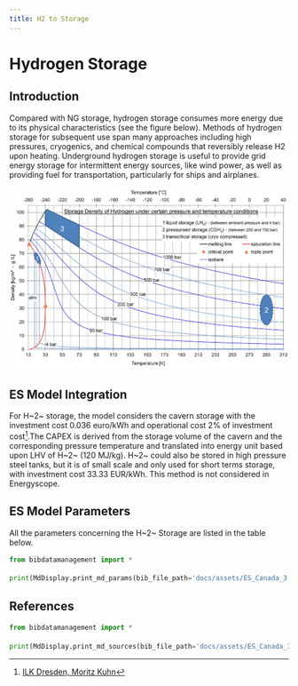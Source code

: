```yaml
---
title: H2 to Storage
---
```


# Hydrogen Storage

## Introduction

Compared with NG storage, hydrogen storage consumes more energy due to its physical characteristics (see the figure
below). Methods of hydrogen storage for subsequent use span many approaches including high pressures, cryogenics, and
chemical compounds that reversibly release H2 upon heating. Underground hydrogen storage is useful to provide grid
energy storage for intermittent energy sources, like wind power, as well as providing fuel for transportation,
particularly for ships and airplanes.

![H2 physical characteristics](../../assets/Storage_Density.jpg)

## ES Model Integration

For H~2~ storage, the model considers the cavern storage with the investment cost 0.036 euro/kWh and operational cost 2%
of investment cost[^1].The CAPEX is derived from the storage volume of the cavern and the corresponding pressure
temperature and translated into energy unit based upon LHV of H~2~ (120 MJ/kg). H~2~ could also be stored in high
pressure steel tanks, but it is of small scale and only used for short terms storage, with investment cost 33.33
EUR/kWh. This method is not considered in Energyscope.

## ES Model Parameters

All the parameters concerning the H~2~ Storage are listed in the table
below.

```python exec="on"
from bibdatamanagement import *

print(MdDisplay.print_md_params(bib_file_path='docs/assets/ES_Canada_3.bib',filter_entry='H2_STO'))
```

## References

```python exec="on"
from bibdatamanagement import *

print(MdDisplay.print_md_sources(bib_file_path='docs/assets/ES_Canada_3.bib',filter_entry='H2_STO'))
```

[^1]: [ILK Dresden, Moritz Kuhn](http://www.ilkdresden.de/en/service/research-and-development/project/hydrogen-test-area-at-ilk-dresden/)
